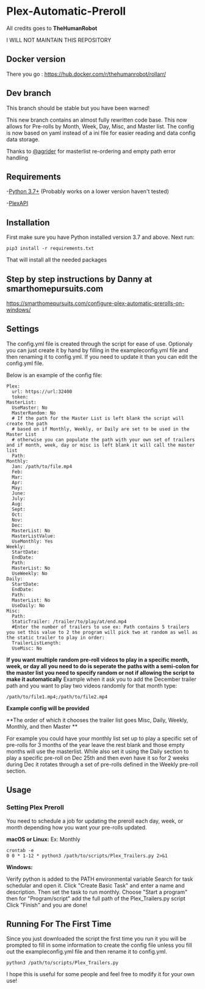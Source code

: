 # Plex-Automatic-Preroll

All credits goes to **TheHumanRobot**

I WILL NOT MAINTAIN THIS REPOSITORY

## Docker version

There you go : https://hub.docker.com/r/thehumanrobot/rollarr/

## Dev branch
This branch should be stable but you have been warned!

This new branch contains an almost fully rewritten code base. This now allows for Pre-rolls by Month, Week, Day, Misc, and Master list. The config is now based on yaml instead of a ini file for easier reading and data config data storage.

Thanks to [@agrider]( https://github.com/agrider ) for masterlist re-ordering and empty path error handling

## Requirements
-[Python 3.7+](https://www.python.org/)
(Probably works on a lower version haven't tested)

-[PlexAPI](https://github.com/pkkid/python-plexapi)


## Installation
First make sure you have Python installed version 3.7 and above. Next run:


```
pip3 install -r requirements.txt
```
That will install all the needed packages 

## Step by step instructions by Danny at smarthomepursuits.com

https://smarthomepursuits.com/configure-plex-automatic-prerolls-on-windows/

## Settings
The config.yml file is created through the script for ease of use. Optionaly you can just create it by hand by filling in the exampleconfig.yml file and then renaming it to config.yml. If you need to update it than you can edit the config.yml file.

Below is an example of the config file:
```
Plex: 
  url: https://url:32400
  token: 
MasterList: 
  UseMaster: No
  MasterRandom: No
  # If the path for the Master List is left blank the script will create the path 
  # based on if Monthly, Weekly, or Daily are set to be used in the Master List 
  # otherwise you can populate the path with your own set of trailers and if month, week, day or misc is left blank it will call the master list
  Path: 
Monthly: 
  Jan: /path/to/file.mp4
  Feb: 
  Mar: 
  Apr: 
  May: 
  June: 
  July: 
  Aug: 
  Sept: 
  Oct: 
  Nov: 
  Dec: 
  MasterList: No
  MasterListValue: 
  UseMonthly: Yes
Weekly:
  StartDate: 
  EndDate: 
  Path: 
  MasterList: No
  UseWeekly: No
Daily:
  StartDate: 
  EndDate: 
  Path: 
  MasterList: No
  UseDaily: No
Misc:
  Path: 
  StaticTrailer: /trailer/to/play/at/end.mp4
  #Enter the number of trailers to use ex: Path contains 5 trailers you set this value to 2 the program will pick two at random as well as the static trailer to play in order:
  TrailerListLength: 
  UseMisc: No
```

**If you want multiple random pre-roll videos to play in a specific month, week, or day all you need to do is seperate the paths with a semi-colon for the master list you need to specify random or not if allowing the script to make it automatically**
Example when it ask you to add the December trailer path and you want to play two videos randomly for that month type:

```
/path/to/file1.mp4;/path/to/file2.mp4
```
**Example config will be provided**

**The order of which it chooses the trailer list goes Misc, Daily, Weekly, Monthly, and then Master **

For example you could have your monthly list set up to play a specific set of pre-rolls for 3 months of the year leave the rest blank and those empty months will use the masterlist. While also set it using the Daily section to play a specific pre-roll on Dec 25th and then even have it so for 2 weeks during Dec it rotates through a set of pre-rolls defined in the Weekly pre-roll section.

## Usage

### Setting Plex Preroll

You need to schedule a job for updating the preroll each day, week, or month depending how you want your pre-rolls updated.

**macOS or Linux:**
Ex: Monthly

```
crontab -e
0 0 * 1-12 * python3 /path/to/scripts/Plex_Trailers.py 2>&1
```

**Windows:**

Verify python is added to the PATH environmental variable
Search for task schedular and open it. Click "Create Basic Task" and enter a name and description. Then set the task to run monthly. Choose "Start a program" then for "Program/script" add the full path of the Plex_Trailers.py script Click "Finish" and you are done!


## Running For The First Time

Since you just downloaded the script the first time you run it you will be prompted to fill in some information to create the config file unless you fill out the exampleconfig.yml file and then rename it to config.yml.

```
python3 /path/to/scripts/Plex_Trailers.py
```

I hope this is useful for some people and feel free to modify it for your own use!

